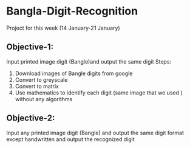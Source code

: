 # Bangla-Digit-Recognition
Project for this week (14 January-21 January) <br>
## Objective-1: 
Input printed image digit (Bangle)and output the same digit 
Steps:
1.    Download images of Bangle digits from google
2.    Convert to greyscale
3.    Convert to matrix
4.    Use mathematics to identify each digit (same image that we used ) without any algorithms <br>
## Objective-2:
Input any printed image digit (Bangle) and output the same digit format except handwritten and output the recognized digit
